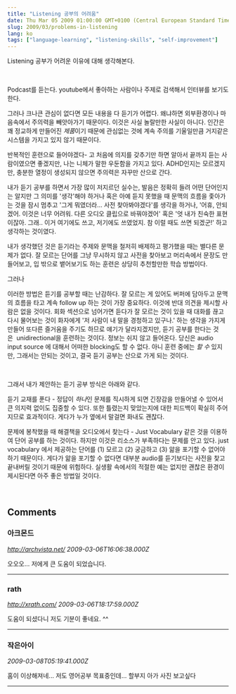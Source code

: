```yaml
---
title: "Listening 공부의 어려움"
date: Thu Mar 05 2009 01:00:00 GMT+0100 (Central European Standard Time)
slug: 2009/03/problems-in-listening
lang: ko
tags: ["language-learning", "listening-skills", "self-improvement"]
---
```


Listening 공부가 어려운 이유에 대해 생각해본다.

 

Podcast를 듣는다. youtube에서 좋아하는 사람이나 주제로 검색해서 인터뷰를 보기도 한다. 

그러나 크나큰 관심이 없다면 모든 내용을 다 듣기가 어렵다. 왜냐하면 외부환경이나 마음속에서 주의력을 빼앗아가기 때문이다. 이것은 사실 놀랄만한 사실이 아니다. 인간은 꽤 정교하게 만들어진 *제품*이기 때문에 관심없는 것에 계속 주의를 기울일만큼 거지같은 시스템을 가지고 있지 않기 때문이다.

반복적인 훈련으로 들어야겠다- 고 처음에 의지를 갖추기만 하면 알아서 끝까지 듣는 사람이였으면 좋겠지만, 나는 니체가 말한 우둔함을 가지고 있다. ADHD인지는 모르겠지만, 충분한 열정이 생성되지 않으면 주의력은 자꾸만 산으로 간다. 

내가 듣기 공부를 하면서 가장 많이 저지르던 실수는, 발음은 정확히 들려 어떤 단어인지는 알지만 그 의미를 '생각'해야 하거나 혹은 아예 듣지 못했을 때 문맥의 흐름을 좇아가는 것을 잠시 멈추고 '그게 뭐였더라... 사전 찾아봐야겠다'를 생각을 하거나, '어휴, 안되겠어. 이것은 너무 어려워. 다른 오디오 클립으로 바꿔야겠어' 혹은 '엇 내가 친숙한 표현이잖아. 그래.. 이거 여기에도 쓰고, 저기에도 쓰였었지. 참 이럴 때도 쓰면 되겠군!' 하고 생각하는 것이였다. 

내가 생각했던 것은 듣기라는 주제와 문맥을 철저히 배제하고 평가했을 때는 별다른 문제가 없다. 잘 모르는 단어를 그냥 무시하지 않고 사전을 찾아보고 머리속에서 문장도 만들어보고, 입 밖으로 뱉어보기도 하는 훈련은 상당히 추천할만한 학습 방법이다. 

그러나

이러한 방법은 듣기를 공부할 때는 난감하다. 잘 모르는 게 있어도 버퍼에 담아두고 문맥의 흐름을 타고 계속 follow up 하는 것이 가장 중요하다. 이것에 반대 의견을 제시할 사람은 없을 것이다. 회화 섹션으로 넘어가면 듣다가 잘 모르는 것이 있을 때 대화를 끊고 다시 물어보는 것이 화자에게 '저 사람이 내 말을 경청하고 있구나.' 하는 생각을 가지게 만들어 또다른 즐거움을 주기도 하므로 얘기가 달라지겠지만, 듣기 공부를 한다는 것은  unidirectional을 훈련하는 것이다. 정보는 쉬지 않고 들어온다. 당신은 audio input source 에 대해서 어떠한 blocking도 할 수 없다. 아니 훈련 중에는 *할 수* 있지만, 그래서는 안되는 것이고, 결국 듣기 공부는 산으로 가게 되는 것이다.

 

그래서 내가 제안하는 듣기 공부 방식은 아래와 같다.

듣기 교재를 푼다 - 정답이 *하나*인 문제를 직시하게 되면 긴장감을 만들어낼 수 있어서 큰 의지력 없이도 집중할 수 있다. 또한 틀렸는지 맞았는지에 대한 피드백이 확실히 주어지므로 효과적이다. 게다가 누가 옆에서 말걸면 화내도 괜찮다.

문제에 봉착했을 때 해결책을 오디오에서 찾는다 - Just Vocabulary 같은 것을 이용하여 단어 공부를 하는 것이다. 하지만 이것은 리소스가 부족하다는 문제를 안고 있다. just vocabulary 에서 제공하는 단어를 (1) 모르고 (2) 궁금하고 (3) 앎을 포기할 수 없어야 하기 때문이다. 게다가 앎을 포기할 수 없다면 대부분 audio를 듣기보다는 사전을 찾고 끝내버릴 것이기 때문에 위험하다. 실생활 속에서의 적절한 예는 없지만 괜찮은 환경이 제시된다면 아주 좋은 방법일 것이다.

 

## Comments

### 아크몬드
*http://archvista.net/*
*2009-03-06T16:06:38.000Z*

오오오...
저에게 큰 도움이 되었습니다.

---

### rath
*http://xrath.com/*
*2009-03-06T18:17:59.000Z*

도움이 되셨다니 저도 기분이 좋네요. ^^

---

### 작은아이
*2009-03-08T05:19:41.000Z*

홈이 이상해져네...
저도 영어공부 목표중인데...
할부지 아가 사진 보고싶다

---
